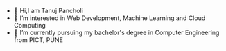 - 👋 Hi,I am Tanuj Pancholi
- 👀 I’m interested in Web Development, Machine Learning and Cloud Computing
- 🌱 I’m currently pursuing my bachelor's degree in Computer Engineering from PICT, PUNE
<!--- - 💞️ I’m looking to collaborate on ...
- 📫 How to reach me ...  --->

<!---
tanuj-22/tanuj-22 is a ✨ special ✨ repository because its `README.md` (this file) appears on your GitHub profile.
You can click the Preview link to take a look at your changes.
--->
